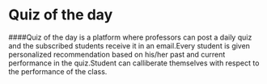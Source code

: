 # Quiz of the day

####Quiz of the day is a platform where professors can post a daily quiz and the subscribed students receive it in an email.Every student is given personalized recommendation based on his/her past and current performance in the quiz.Student can calliberate themselves with respect to the performance of the class.
